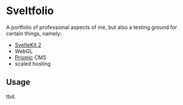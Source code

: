 # Sveltfolio

A portfolio of professional aspects of me, but also a testing ground for certain things, namely:

- [SvelteKit 2](https://svelte.dev/blog/sveltekit-2)
- WebGL
- [Prismic](https://prismic.io) CMS
- scaled hosting

<!--
- maybe... WASM
-->

## Usage

tbd.

<!-- hidden
## References

- [Announcing SvelteKit 2](https://svelte.dev/blog/sveltekit-2) (blog, Dec'23)
-->
